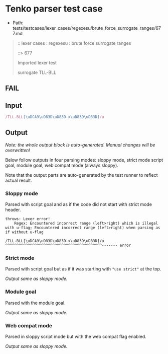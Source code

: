 # Tenko parser test case

- Path: tests/testcases/lexer_cases/regexesu/brute_force_surrogate_ranges/677.md

> :: lexer cases : regexesu : brute force surrogate ranges
>
> ::> 677
>
> Imported lexer test
>
> surrogate TLL-BLL

## FAIL

## Input

`````js
/TLL-BLL[\uDCA9\uD83D\uD83D-x\uD83D\uD83D]/u
`````

## Output

_Note: the whole output block is auto-generated. Manual changes will be overwritten!_

Below follow outputs in four parsing modes: sloppy mode, strict mode script goal, module goal, web compat mode (always sloppy).

Note that the output parts are auto-generated by the test runner to reflect actual result.

### Sloppy mode

Parsed with script goal and as if the code did not start with strict mode header.

`````
throws: Lexer error!
    Regex: Encountered incorrect range (left>right) which is illegal with u-flag; Encountered incorrect range (left>right) when parsing as if without u-flag

/TLL-BLL[\uDCA9\uD83D\uD83D-x\uD83D\uD83D]/u
^^^^^^^^^^^^^^^^^^^^^^^^^^^^^^^^^^^^^^^^^^^------- error
`````

### Strict mode

Parsed with script goal but as if it was starting with `"use strict"` at the top.

_Output same as sloppy mode._

### Module goal

Parsed with the module goal.

_Output same as sloppy mode._

### Web compat mode

Parsed in sloppy script mode but with the web compat flag enabled.

_Output same as sloppy mode._
